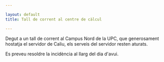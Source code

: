 ```yaml
---

layout: default
title: Tall de corrent al centre de càlcul

---
```


Degut a un tall de corrent al Campus Nord de la UPC, que generosament hostatja el servidor de Caliu, els serveis del servidor resten aturats.

Es preveu resoldre la incidència al llarg del dia d'avui.
